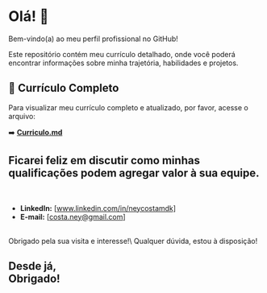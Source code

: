 # Olá! 👋

Bem-vindo(a) ao meu perfil profissional no GitHub!

Este repositório contém meu currículo detalhado, onde você poderá encontrar informações sobre minha trajetória, habilidades e projetos.

## 📄 Currículo Completo

Para visualizar meu currículo completo e atualizado, por favor, acesse o arquivo:

➡️ **[Curriculo.md](./Ney_Costa_CV.md)**

## Ficarei feliz em discutir como minhas qualificações podem agregar valor à sua equipe.
<br>

*   **LinkedIn:** [www.linkedin.com/in/neycostamdk]
*   **E-mail:** [costa.ney@gmail.com]

<br>
Obrigado pela sua visita e interesse!\
Qualquer dúvida, estou à disposição!

Desde já,  
Obrigado!
---

